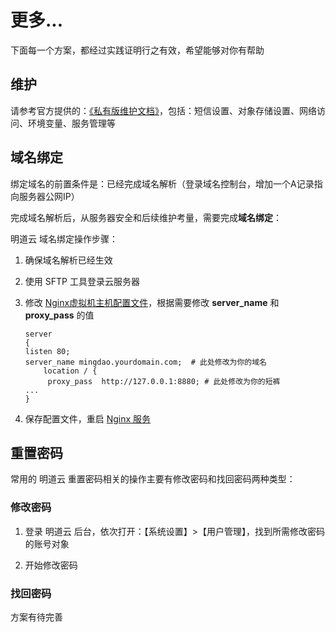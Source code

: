 # 更多...

下面每一个方案，都经过实践证明行之有效，希望能够对你有帮助

## 维护

请参考官方提供的：[《私有版维护文档》](https://docs.pd.mingdao.com/)，包括：短信设置、对象存储设置、网络访问、环境变量、服务管理等

## 域名绑定

绑定域名的前置条件是：已经完成域名解析（登录域名控制台，增加一个A记录指向服务器公网IP）  

完成域名解析后，从服务器安全和后续维护考量，需要完成**域名绑定**：

明道云 域名绑定操作步骤：

1. 确保域名解析已经生效  

2. 使用 SFTP 工具登录云服务器

3. 修改 [Nginx虚拟机主机配置文件](/zh/stack-components.md#nginx)，根据需要修改 **server_name** 和 **proxy_pass** 的值
   ```text
   server
   {
   listen 80;
   server_name mingdao.yourdomain.com;  # 此处修改为你的域名
       location / {
        proxy_pass  http://127.0.0.1:8880; # 此处修改为你的短裤
   ...
   }
   ```

4. 保存配置文件，重启 [Nginx 服务](/zh/admin-services.md#nginx)

## 重置密码

常用的 明道云 重置密码相关的操作主要有修改密码和找回密码两种类型：

### 修改密码

1. 登录 明道云 后台，依次打开：【系统设置】>【用户管理】，找到所需修改密码的账号对象

2. 开始修改密码

### 找回密码

方案有待完善
